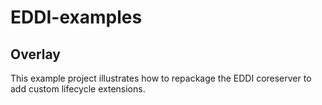 # EDDI-examples

## Overlay

This example project illustrates how to repackage the EDDI coreserver to add custom lifecycle extensions.